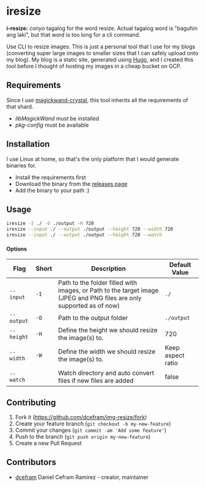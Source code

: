 # iresize

**i-resize:** _conyo_ tagalog for the word resize. Actual tagalog word is "baguhin ang laki", but that word is too long for a cli command.

Use CLI to resize images. This is just a personal tool that I use for my blogs (converting super large images to smaller sizes that I can safely upload onto my blog). My blog is a static site, generated using [Hugo](https://gohugo.io/), and I created this tool before I thought of hosting my images in a cheap bucket on GCP.

## Requirements

Since I use [magickwand-crystal](https://github.com/blocknotes/magickwand-crystal), this tool inherits all the requirements of that shard.

- _libMagickWand_ must be installed
- _pkg-config_ must be available

## Installation

I use Linux at home, so that's the only platform that I would generate binaries for.

- Install the requirements first
- Download the binary from the [releases page](https://github.com/dcefram/iresize/releases)
- Add the binary to your path :)

## Usage

```bash
iresize -I ./ -O ./output -H 720 
iresize --input ./ --output ./output --height 720 --width 720
iresize --input ./ --output ./output --height 720 --watch
```

#### Options

|Flag|Short|Description|Default Value|
|-----------|-----------|-----------|-----------|
|`--input`|`-I`|Path to the folder filled with images, or Path to the target image (JPEG and PNG files are only supported as of now)|`./`|
|`--output`|`-O`|Path to the output folder|`./output`|
|`--height`|`-H`|Define the height we should resize the image(s) to.|720|
|`--width`|`-W`|Define the width we should resize the image(s) to.|Keep aspect ratio|
|`--watch`|<none>|Watch directory and auto convert files if new files are added|false|

## Contributing

1. Fork it (<https://github.com/dcefram/img-resize/fork>)
2. Create your feature branch (`git checkout -b my-new-feature`)
3. Commit your changes (`git commit -am 'Add some feature'`)
4. Push to the branch (`git push origin my-new-feature`)
5. Create a new Pull Request

## Contributors

- [dcefram](https://github.com/dcefram) Daniel Cefram Ramirez - creator, maintainer
